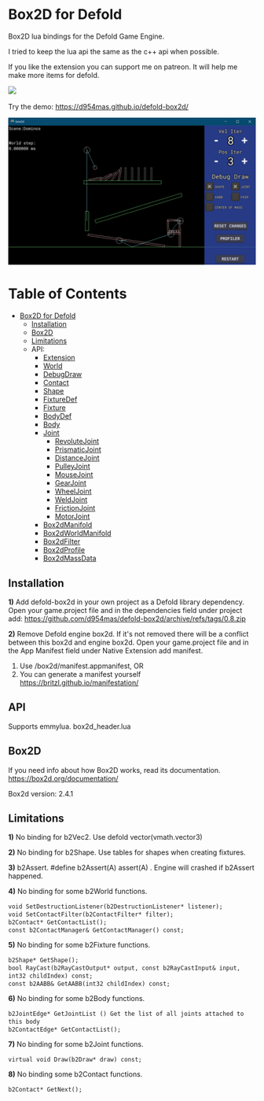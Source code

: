 
# Box2D for Defold

Box2D lua bindings for the Defold Game Engine.

I tried to keep the lua api the same as the c++ api when possible.

If you like the extension you can support me on patreon.
It will help me make more items for defold.

[![](https://c5.patreon.com/external/logo/become_a_patron_button.png)](https://www.patreon.com/d954mas)

Try the demo: https://d954mas.github.io/defold-box2d/

<img src="https://github.com/d954mas/defold-box2d/blob/master/files/screenshot.png">

# Table of Contents
- [Box2D for Defold](#box2d-for-defold)
  * [Installation](#installation)
  * [Box2D](#box2d)
  * [Limitations](#limitations)
  * API:
    + [Extension](doc/base.md)
    + [World](doc/World.md)
    + [DebugDraw](doc/DebugDraw.md)
    + [Contact](doc/Contact.md)
    + [Shape](doc/Shape.md)
    + [FixtureDef](doc/FixtureDef.md)
    + [Fixture](doc/Fixture.md)
    + [BodyDef](doc/BodyDef.md)
    + [Body](doc/Body.md)
    + [Joint](doc/Joint.md)
      - [RevoluteJoint](doc/joints/RevoluteJoint.md)
      - [PrismaticJoint](doc/joints/PrismaticJoint.md)
      - [DistanceJoint](doc/joints/DistanceJoint.md)
      - [PulleyJoint](doc/joints/PulleyJoint.md)
      - [MouseJoint](doc/joints/MouseJoint.md)
      - [GearJoint](doc/joints/GearJoint.md)
      - [WheelJoint](doc/joints/WheelJoint.md)
      - [WeldJoint](doc/joints/WeldJoint.md)
      - [FrictionJoint](doc/joints/FrictionJoint.md)
      - [MotorJoint](doc/joints/MotorJoint.md)
    + [Box2dManifold](doc/Box2dManifold.md)
    + [Box2dWorldManifold](doc/Box2dWorldManifold.md)
    + [Box2dFilter](doc/Box2dFilter.md)
    + [Box2dProfile](doc/Box2dProfile.md)
    + [Box2dMassData](doc/Box2dMassData.md)

## Installation

__1)__ Add defold-box2d in your own project as a Defold library dependency. Open your game.project file and in the dependencies field under project add:
https://github.com/d954mas/defold-box2d/archive/refs/tags/0.8.zip

__2)__ Remove Defold engine box2d. If it's not removed there will be a conflict between this box2d and engine box2d.
Open your game.project file and in the App Manifest field under Native Extension add manifest.

1. Use /box2d/manifest.appmanifest, OR
2. You can generate a manifest yourself https://britzl.github.io/manifestation/

## API
Supports emmylua. box2d_header.lua

## Box2D
If you need info about how Box2D works, read its documentation.
https://box2d.org/documentation/

Box2d version: 2.4.1

## Limitations

__1)__ No binding for b2Vec2. Use defold vector(vmath.vector3)

__2)__ No binding for b2Shape. Use tables for shapes when creating fixtures.

__3)__ b2Assert. #define b2Assert(A) assert(A) . Engine will crashed if b2Assert happened.

__4)__ No binding for some b2World functions.

	void SetDestructionListener(b2DestructionListener* listener);
	void SetContactFilter(b2ContactFilter* filter);
	b2Contact* GetContactList();
	const b2ContactManager& GetContactManager() const;

__5)__ No binding for some b2Fixture functions.

	b2Shape* GetShape();
	bool RayCast(b2RayCastOutput* output, const b2RayCastInput& input, int32 childIndex) const;
	const b2AABB& GetAABB(int32 childIndex) const;

__6)__ No binding for some b2Body functions.

	b2JointEdge* GetJointList () Get the list of all joints attached to this body
	b2ContactEdge* GetContactList();

__7)__ No binding for some b2Joint functions.

	virtual void Draw(b2Draw* draw) const;

__8)__ No binding some b2Contact functions.

	b2Contact* GetNext();
